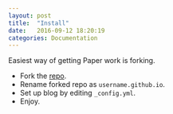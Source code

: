 ```yaml
---
layout: post
title:  "Install"
date:   2016-09-12 18:20:19
categories: Documentation
---
```


Easiest way of getting Paper work is forking.

- Fork the [repo](https://github.com/dbtek/paper).
- Rename forked repo as `username.github.io`.
- Set up blog by editing `_config.yml`.
- Enjoy.
